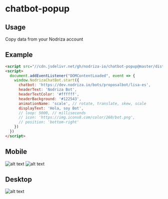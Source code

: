 # chatbot-popup

## Usage
Copy data from your Nodriza account 

## Example
```html
<script src="//cdn.jsdelivr.net/gh/nodriza-io/chatbot-popup@master/dist/chatbot.js"></script>
<script>
  document.addEventListener("DOMContentLoaded", event => {
    window.NodrizaChatBot.start({
      chatbot: 'https://dev.nodriza.io/bots/proposalbot/lisa-es',
      headerText: 'Nodriza Bot',
      headerTextColor: '#ffffff',
      headerBackground: '#122543',
      animationName: 'scale', // rotate, translate, skew, scale
      displayText: 'Hola, soy Bot',
      // loop: 5000, // milliseconds
      // icon: 'https://img.icons8.com/color/260/bot.png',
      // position: 'bottom-right'
    })
  })
</script>
```

## Mobile
![alt text](https://github.com/nodriza-io/chatbot-popup/blob/master/images/Screen%20Shot%202019-05-02%20at%203.27.56%20PM.png?raw=trueg "")
![alt text](https://github.com/nodriza-io/chatbot-popup/blob/master/images/Screen%20Shot%202019-05-02%20at%203.28.10%20PM.png?raw=true "")

## Desktop
![alt text](https://github.com/nodriza-io/chatbot-popup/blob/master/images/Screen%20Shot%202019-05-02%20at%203.28.21%20PM.png?raw=true "")
